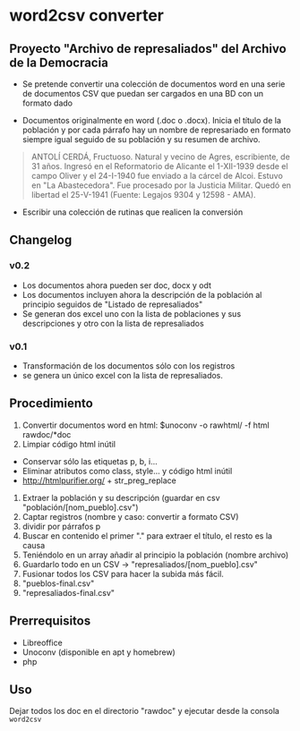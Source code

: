 # word2csv converter
## Proyecto "Archivo de represaliados" del Archivo de la Democracia

- Se pretende convertir una colección de documentos word en una serie de
documentos CSV que puedan ser cargados en una BD con un formato dado

- Documentos originalmente en word (.doc o .docx). Inicia el título de la
población y por cada párrafo hay un nombre de represariado en formato siempre
igual seguido de su población y su resumen de archivo.
>ANTOLÍ CERDÁ, Fructuoso. Natural y vecino de Agres, escribiente, de 31
años. Ingresó en el Reformatorio de Alicante el 1-XII-1939 desde el
campo Oliver y el 24-I-1940 fue enviado a la cárcel de Alcoi. Estuvo
en &quot;La Abastecedora&quot;. Fue procesado por la Justicia
Militar. Quedó en libertad el 25-V-1941 (Fuente: Legajos 9304 y
12598 - AMA).

- Escribir una colección de rutinas que realicen la conversión

## Changelog

### v0.2
 - Los documentos ahora pueden ser doc, docx y odt
 - Los documentos incluyen ahora la descripción de la población al principio seguidos de "Listado de represaliados"
 - Se generan dos excel uno con la lista de poblaciones y sus descripciones y otro con la lista de represaliados

### v0.1
 - Transformación de los documentos sólo con los registros
 - se genera un único excel con la lista de represaliados.


## Procedimiento

1. Convertir documentos word en html: $unoconv -o rawhtml/ -f html rawdoc/*doc
1. Limpiar código html inútil
 - Conservar sólo las etiquetas p, b, i...
 - Eliminar atributos como class, style... y código html inútil
 - http://htmlpurifier.org/ + str_preg_replace
1. Extraer la población y su descripción (guardar en csv "población/[nom_pueblo].csv")
1. Captar registros (nombre y caso: convertir a formato CSV)
 1. dividir por párrafos p
 1. Buscar en contenido el primer "." para extraer el título, el resto
 es la causa
 1. Teniéndolo en un array añadir al principio la población (nombre archivo)
 1. Guardarlo todo en un CSV -> "represaliados/[nom_pueblo].csv"
1. Fusionar todos los CSV para hacer la subida más fácil.
 1. "pueblos-final.csv"
 1. "represaliados-final.csv"

## Prerrequisitos

- Libreoffice
- Unoconv (disponible en apt y homebrew)
- php

## Uso

Dejar todos los doc en el directorio "rawdoc" y ejecutar desde la consola ```word2csv```
